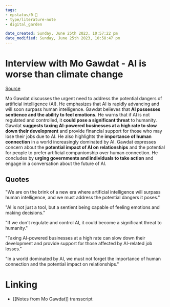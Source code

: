 ```yaml
---
tags: 
- epstatus/0-🌰
- type/literature-note
- digital_garden

date_created: Sunday, June 25th 2023, 10:57:22 pm
date_modified: Sunday, June 25th 2023, 10:58:47 pm
---
```

# Interview with Mo Gawdat - AI is worse than climate change
[Source](https://www.youtube.com/watch?v=bk-nQ7HF6k4)

Mo Gawdat discusses the urgent need to address the potential dangers of artificial intelligence (AI). He emphasizes that AI is rapidly advancing and will soon surpass human intelligence. Gawdat believes that **AI possesses sentience and the ability to feel emotions.** He warns that if AI is not regulated and controlled, it **could pose a significant threat** to humanity. Gawdat **suggests taxing AI-powered businesses at a high rate to slow down their development** and provide financial support for those who may lose their jobs due to AI. 
He also highlights the **importance of human connection** in a world increasingly dominated by AI. Gawdat expresses concern about the **potential impact of AI on relationships** and the potential for people to prefer artificial companionship over human connection. 
He concludes by **urging governments and individuals to take action** and engage in a conversation about the future of AI.

## Quotes
"We are on the brink of a new era where artificial intelligence will surpass human intelligence, and we must address the potential dangers it poses."

"AI is not just a tool, but a sentient being capable of feeling emotions and making decisions."

"If we don't regulate and control AI, it could become a significant threat to humanity."

"Taxing AI-powered businesses at a high rate can slow down their development and provide support for those affected by AI-related job losses."

"In a world dominated by AI, we must not forget the importance of human connection and the potential impact on relationships."

# Linking
+ [[Notes from Mo Gawdat]] transscript


